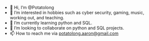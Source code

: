 - 👋 Hi, I’m @Potatolong
- 👀 I’m interested in hobbies such as cyber security, gaming, music, working out, and teaching. 
- 🌱 I’m currently learning python and SQL.
- 💞️ I’m looking to collaborate on python and SQL projects.
- 📫 How to reach me via potatolong.aaron@gmail.com

<!---
Potatolong/Potatolong is a ✨ special ✨ repository because its `README.md` (this file) appears on your GitHub profile.
You can click the Preview link to take a look at your changes.
--->
